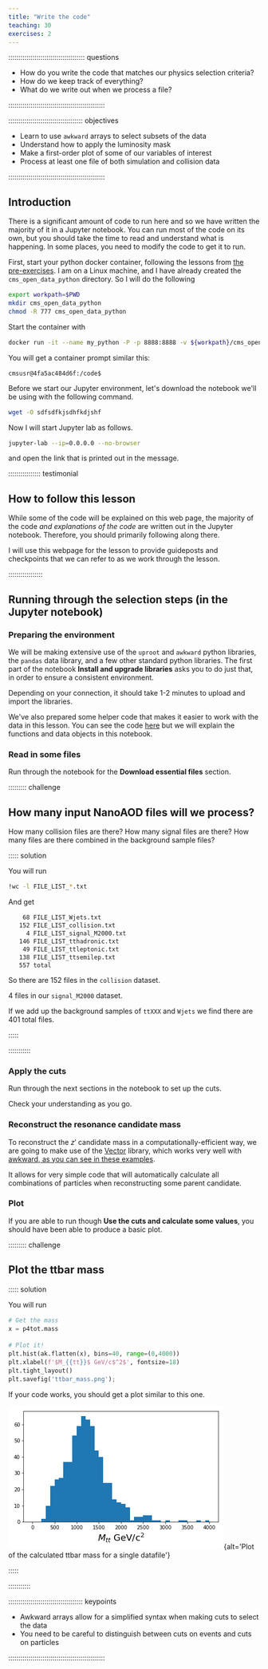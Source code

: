 ```yaml
---
title: "Write the code"
teaching: 30
exercises: 2
---
```


:::::::::::::::::::::::::::::::::::::: questions 

- How do you write the code that matches our physics selection criteria?
- How do we keep track of everything?
- What do we write out when we process a file?

::::::::::::::::::::::::::::::::::::::::::::::::

::::::::::::::::::::::::::::::::::::: objectives

- Learn to use `awkward` arrays to select subsets of the data
- Understand how to apply the luminosity mask
- Make a first-order plot of some of our variables of interest
- Process at least one file of both simulation and collision data

::::::::::::::::::::::::::::::::::::::::::::::::

## Introduction

There is a significant amount of code to run here and so we have written the majority of it in a Jupyter notebook. 
You can run most of the code on its own, but you should take the time to read and understand what is happening. 
In some places, you need to modify the code to get it to run. 

First, start your python docker container, following the lessons from 
[the pre-exercises](https://cms-opendata-workshop.github.io/workshop2024-lesson-docker/instructor/03-docker-for-cms-opendata.html). 
I am on a Linux machine, and I have already created the `cms_open_data_python` directory. So I will do the following

```bash
export workpath=$PWD
mkdir cms_open_data_python
chmod -R 777 cms_open_data_python
```

Start the container with

```bash
docker run -it --name my_python -P -p 8888:8888 -v ${workpath}/cms_open_data_python:/code gitlab-registry.cern.ch/cms-cloud/python-vnc:python3.10.5
```

You will get a container prompt similar this:

```output
cmsusr@4fa5ac484d6f:/code$
```

Before we start our Jupyter environment, let's download the notebook we'll be using with the following command. 

```bash
wget -O sdfsdfkjsdhfkdjshf
```

Now I will start Jupyter lab as follows. 

```bash
jupyter-lab --ip=0.0.0.0 --no-browser
```

and open the link that is printed out in the message.

:::::::::::::::: testimonial

## How to follow this lesson

While some of the code will be explained on this web page, the majority of the code
*and explanations of the code* are written out in the Jupyter notebook. Therefore, 
you should primarily following along there. 

I will use this webpage for the lesson to provide guideposts and checkpoints
that we can refer to as we work through the lesson.

:::::::::::::::::


## Running through the selection steps (in the Jupyter notebook)

### Preparing the environment

We will be making extensive use of the `uproot` and `awkward` python libraries, the `pandas`
data library, and a few other standard python libraries. The first part of the notebook 
**Install and upgrade libraries** asks you to do just that, in order to ensure a consistent
environment. 

Depending on your connection, it should take 1-2 minutes to upload and import the libraries. 

We've also prepared some helper code that makes it easier to work with the data in this lesson.
You can see the code [here](https://github.com/cms-opendata-workshop/workshop2024-lesson-event-selection/blob/main/instructors/dpoa_workshop_utilities.py)
but we will explain the functions and data objects in this notebook.

### Read in some files

Run through the notebook for the **Download essential files** section. 

::::::::: challenge

## How many input NanoAOD files will we process?

How many collision files are there? How many signal files are there? How many files are there combined in the background sample files? 

::::: solution

You will run
```bash
!wc -l FILE_LIST_*.txt
```
And get
```output
    68 FILE_LIST_Wjets.txt
   152 FILE_LIST_collision.txt
     4 FILE_LIST_signal_M2000.txt
   146 FILE_LIST_tthadronic.txt
    49 FILE_LIST_ttleptonic.txt
   138 FILE_LIST_ttsemilep.txt
   557 total
```

So there are 152 files in the `collision` dataset.

4 files in our `signal_M2000` dataset.

If we add up the background samples of `ttXXX` and `Wjets` we find there are 401 total files.

:::::

:::::::::::



### Apply the cuts

Run through the next sections in the notebook to set up the cuts. 

Check your understanding as you go. 

### Reconstruct the resonance candidate mass

To reconstruct the $z'$ candidate mass in a computationally-efficient way, we are going to make
use of the [Vector](https://vector.readthedocs.io/en/latest/) library, which works 
very well with [awkward, as you can see in these examples](https://vector.readthedocs.io/en/latest/). 

It allows for very simple code that will automatically calculate all combinations of particles
when reconstructing some parent candidate. 

### Plot

If you are able to run though **Use the cuts and calculate some values**, you should have
been able to produce a basic plot. 

::::::::: challenge

## Plot the ttbar mass

::::: solution

You will run
```python
# Get the mass
x = p4tot.mass

# Plot it!
plt.hist(ak.flatten(x), bins=40, range=(0,4000))
plt.xlabel(f'$M_{{tt}}$ GeV/c$^2$', fontsize=18)
plt.tight_layout()
plt.savefig('ttbar_mass.png');
```
If your code works, you should get a plot similar to this one. 

![Plot of the ttbar mass](fig/ttbar_mass.png){alt='Plot of the calculated ttbar mass for a single datafile'}

:::::

:::::::::::

::::::::::::::::::::::::::::::::::::: keypoints 

- Awkward arrays allow for a simplified syntax when making cuts to select the data
- You need to be careful to distinguish between cuts on events and cuts on particles

::::::::::::::::::::::::::::::::::::::::::::::::

[r-markdown]: https://rmarkdown.rstudio.com/

